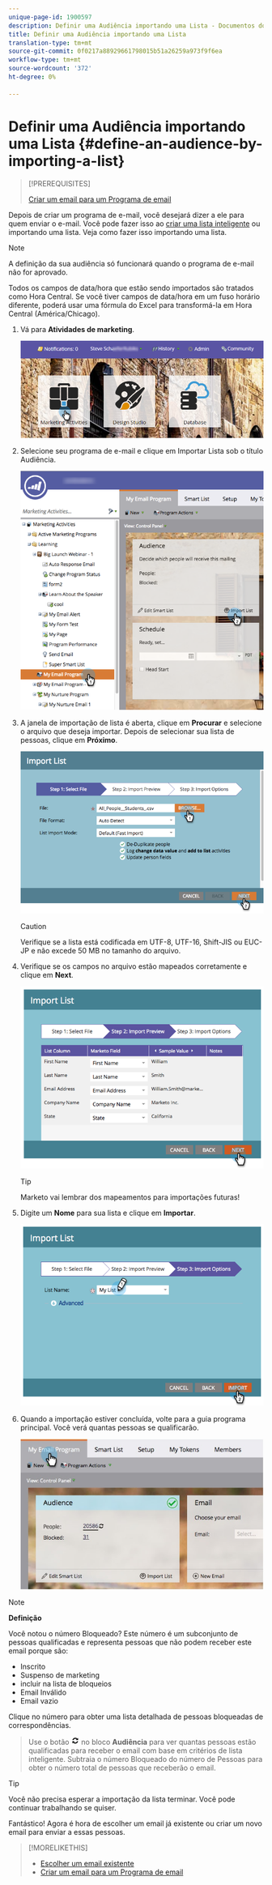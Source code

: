 ```yaml
---
unique-page-id: 1900597
description: Definir uma Audiência importando uma Lista - Documentos do Marketing - Documentação do produto
title: Definir uma Audiência importando uma Lista
translation-type: tm+mt
source-git-commit: 0f0217a88929661798015b51a26259a973f9f6ea
workflow-type: tm+mt
source-wordcount: '372'
ht-degree: 0%

---
```



# Definir uma Audiência importando uma Lista {#define-an-audience-by-importing-a-list}

>[!PREREQUISITES]
>
>[Criar um email para um Programa de email](/help/marketo/product-docs/email-marketing/email-programs/email-program-actions/create-an-email-for-an-email-program.md)

Depois de criar um programa de e-mail, você desejará dizer a ele para quem enviar o e-mail. Você pode fazer isso ao [criar uma lista inteligente](/help/marketo/product-docs/core-marketo-concepts/smart-lists-and-static-lists/creating-a-smart-list/create-a-smart-list.md) ou importando uma lista. Veja como fazer isso importando uma lista.

>[!NOTE]
>
>A definição da sua audiência só funcionará quando o programa de e-mail não for aprovado.
>
>Todos os campos de data/hora que estão sendo importados são tratados como Hora Central. Se você tiver campos de data/hora em um fuso horário diferente, poderá usar uma fórmula do Excel para transformá-la em Hora Central (América/Chicago).

1. Vá para **Atividades de marketing**.

   ![](assets/login-marketing-activities-1.png)

1. Selecione seu programa de e-mail e clique em Importar Lista sob o título Audiência.

   ![](assets/importlist.png)

1. A janela de importação de lista é aberta, clique em **Procurar** e selecione o arquivo que deseja importar. Depois de selecionar sua lista de pessoas, clique em **Próximo**.

   ![](assets/importlist1.png)

   >[!CAUTION]
   >
   >Verifique se a lista está codificada em UTF-8, UTF-16, Shift-JIS ou EUC-JP e não excede 50 MB no tamanho do arquivo.

1. Verifique se os campos no arquivo estão mapeados corretamente e clique em **Next**.

   ![](assets/image2014-9-12-11-3a10-3a7.png)

   >[!TIP]
   >
   >Marketo vai lembrar dos mapeamentos para importações futuras!

1. Digite um **Nome** para sua lista e clique em **Importar**.

   ![](assets/image2014-9-12-11-3a10-3a13.png)

1. Quando a importação estiver concluída, volte para a guia programa principal. Você verá quantas pessoas se qualificarão.

   ![](assets/myemailprogram-1.jpg)

>[!NOTE]
>
>**Definição**
>
>Você notou o número Bloqueado? Este número é um subconjunto de pessoas qualificadas e representa pessoas que não podem receber este email porque são:
>
>* Inscrito
>* Suspenso de marketing
>* incluir na lista de bloqueios
>* Email Inválido
>* Email vazio

>
>
Clique no número para obter uma lista detalhada de pessoas bloqueadas de correspondências.
>
>Use o botão ![—](assets/image2014-10-23-16-3a32-3a36-1.png) no bloco **Audiência** para ver quantas pessoas estão qualificadas para receber o email com base em critérios de lista inteligente. Subtraia o número Bloqueado do número de Pessoas para obter o número total de pessoas que receberão o email.

>[!TIP]
>
>Você não precisa esperar a importação da lista terminar. Você pode continuar trabalhando se quiser.

Fantástico! Agora é hora de escolher um email já existente ou criar um novo email para enviar a essas pessoas.

>[!MORELIKETHIS]
>
>* [Escolher um email existente](/help/marketo/product-docs/email-marketing/email-programs/email-program-actions/choose-an-existing-email.md)
>* [Criar um email para um Programa de email](/help/marketo/product-docs/email-marketing/email-programs/email-program-actions/create-an-email-for-an-email-program.md)

